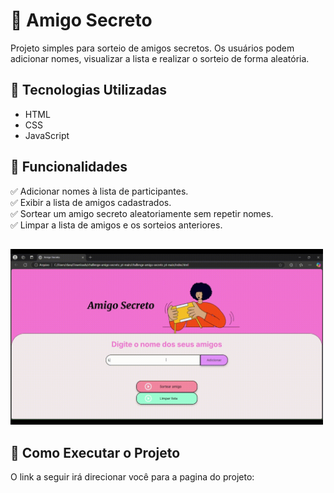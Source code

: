 # 🎁 Amigo Secreto

Projeto simples para sorteio de amigos secretos. Os usuários podem adicionar nomes, visualizar a lista e realizar o sorteio de forma aleatória.

## 🚀 Tecnologias Utilizadas

- HTML
- CSS
- JavaScript

## 📌 Funcionalidades

✅ Adicionar nomes à lista de participantes.  
✅ Exibir a lista de amigos cadastrados.  
✅ Sortear um amigo secreto aleatoriamente sem repetir nomes.  
✅ Limpar a lista de amigos e os sorteios anteriores.  

## 
<img src="https://github.com/MagalyCl/AmigoSecreto/blob/main/challenge-amigo-secreto_pt-main/assets/sorteio-de-nomes.gif" alt="Adicionando nomes" width="500">

## 🔧 Como Executar o Projeto

O link a seguir irá direcionar você para a pagina do projeto:


